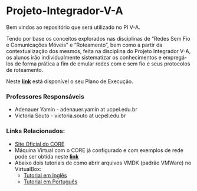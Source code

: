 # Projeto-Integrador-V-A

Bem vindos ao repositório que será utilizado no PI V-A.

Tendo por base os conceitos explorados nas disciplinas de “Redes Sem Fio e Comunicações Móveis” e “Roteamento”, bem como a partir da contextualização dos mesmos, feita na disciplina do Projeto Integrador V-A, os alunos irão individualmente sistematizar os conhecimentos e empregá-los de forma prática a fim de emular redes com e sem fio e seus protocolos de roteamento.

Neste **[link](https://docs.google.com/document/d/1gXFWOfzcvUY6TXPFpbDA4SVsfwe5ZKol7v9w8nf8ivg/edit?usp=sharing)** está disponível o seu Plano de Execução.

### Professores Responsáveis

* Adenauer Yamin - adenauer.yamin at ucpel.edu.br
* Victoria Souto - victoria.souto at ucpel.edu.br


### Links Relacionados:

* [Site Oficial do CORE](https://www.nrl.navy.mil/Our-Work/Areas-of-Research/Information-Technology/NCS/CORE/)
* Máquina Virtual com o CORE já configurado e com exemplos de rede pode ser obtida neste **[link](https://mega.nz/file/kqYjjYTL#C_dC2pSFR9ktifIlm_Xtfje0n8qCABu4tyjnp-2g-zw)**
* Abaixo dois tutoriais de como abrir arquivos VMDK (padrão VMWare) no VirtualBox:
  * [Tutorial em Inglês](https://techathlon.com/how-to-run-a-vmdk-file-in-oracle-virtualbox/)
  * [Tutorial em Português](https://appleglitz.com/portuguese/como-abrir-um-arquivo-vmdk-no-virtualbox/)
